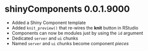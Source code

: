 # shinyComponents 0.0.1.9000

* Added a Shiny Component template
* Added `knit_preview()` that re-wires the **knit** button in RStudio
* Components can now be modules just by using the `id` argument
* Dedicated `server` and `ui` chunks
* Named `server` and `ui` chunks become component _pieces_
